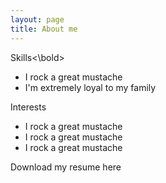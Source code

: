 ```yaml
---
layout: page
title: About me
---
```


<bold>Skills<\bold>

- I rock a great mustache
- I'm extremely loyal to my family

Interests

- I rock a great mustache
- I rock a great mustache
- I rock a great mustache


Download my resume here
